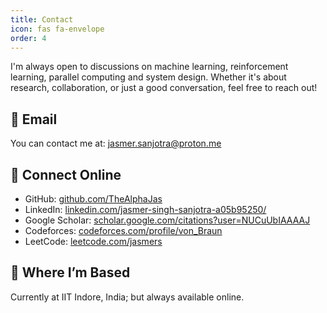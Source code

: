 ```yaml
---
title: Contact
icon: fas fa-envelope
order: 4
---
```

I'm always open to discussions on machine learning, reinforcement learning, parallel computing and system design. Whether it's about research, collaboration, or just a good conversation, feel free to reach out!  

## 📧 Email  
You can contact me at: [jasmer.sanjotra@proton.me](mailto:jasmer.sanjotra@proton.me)

## 🔗 Connect Online  
- GitHub: [github.com/TheAlphaJas](https://github.com/TheAlphaJas)  
- LinkedIn: [linkedin.com/jasmer-singh-sanjotra-a05b95250/](https://www.linkedin.com/in/jasmer-singh-sanjotra-a05b95250/)  
- Google Scholar: [scholar.google.com/citations?user=NUCuUbIAAAAJ](https://scholar.google.com/citations?user=NUCuUbIAAAAJ&hl=en)  
- Codeforces: [codeforces.com/profile/von_Braun](https://codeforces.com/profile/von_Braun)  
- LeetCode: [leetcode.com/jasmers](https://leetcode.com/jasmers)  

## 📍 Where I’m Based  
Currently at IIT Indore, India; but always available online.  



